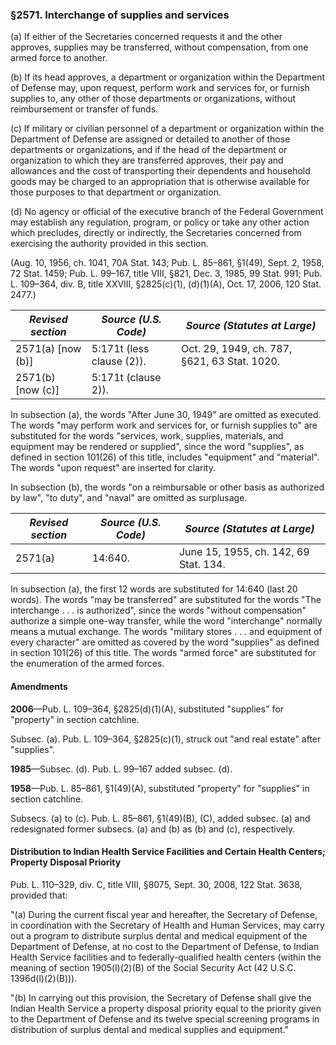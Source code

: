 ### §2571. Interchange of supplies and services ###

(a) If either of the Secretaries concerned requests it and the other approves, supplies may be transferred, without compensation, from one armed force to another.

(b) If its head approves, a department or organization within the Department of Defense may, upon request, perform work and services for, or furnish supplies to, any other of those departments or organizations, without reimbursement or transfer of funds.

(c) If military or civilian personnel of a department or organization within the Department of Defense are assigned or detailed to another of those departments or organizations, and if the head of the department or organization to which they are transferred approves, their pay and allowances and the cost of transporting their dependents and household goods may be charged to an appropriation that is otherwise available for those purposes to that department or organization.

(d) No agency or official of the executive branch of the Federal Government may establish any regulation, program, or policy or take any other action which precludes, directly or indirectly, the Secretaries concerned from exercising the authority provided in this section.

(Aug. 10, 1956, ch. 1041, 70A Stat. 143; Pub. L. 85–861, §1(49), Sept. 2, 1958, 72 Stat. 1459; Pub. L. 99–167, title VIII, §821, Dec. 3, 1985, 99 Stat. 991; Pub. L. 109–364, div. B, title XXVIII, §2825(c)(1), (d)(1)(A), Oct. 17, 2006, 120 Stat. 2477.)

|*Revised section*|  *Source (U.S. Code)*   |        *Source (Statutes at Large)*        |
|-----------------|-------------------------|--------------------------------------------|
|2571(a) [now (b)]|5:171t (less clause (2)).|Oct. 29, 1949, ch. 787, §621, 63 Stat. 1020.|
|2571(b) [now (c)]|   5:171t (clause 2)).   |                                            |

In subsection (a), the words "After June 30, 1949" are omitted as executed. The words "may perform work and services for, or furnish supplies to" are substituted for the words "services, work, supplies, materials, and equipment may be rendered or supplied", since the word "supplies", as defined in section 101(26) of this title, includes "equipment" and "material". The words "upon request" are inserted for clarity.

In subsection (b), the words "on a reimbursable or other basis as authorized by law", "to duty", and "naval" are omitted as surplusage.

|*Revised section*|*Source (U.S. Code)*|    *Source (Statutes at Large)*     |
|-----------------|--------------------|-------------------------------------|
|     2571(a)     |      14:640.       |June 15, 1955, ch. 142, 69 Stat. 134.|

In subsection (a), the first 12 words are substituted for 14:640 (last 20 words). The words "may be transferred" are substituted for the words "The interchange . . . is authorized", since the words "without compensation" authorize a simple one-way transfer, while the word "interchange" normally means a mutual exchange. The words "military stores . . . and equipment of every character" are omitted as covered by the word "supplies" as defined in section 101(26) of this title. The words "armed force" are substituted for the enumeration of the armed forces.

#### Amendments ####

**2006**—Pub. L. 109–364, §2825(d)(1)(A), substituted "supplies" for "property" in section catchline.

Subsec. (a). Pub. L. 109–364, §2825(c)(1), struck out "and real estate" after "supplies".

**1985**—Subsec. (d). Pub. L. 99–167 added subsec. (d).

**1958**—Pub. L. 85–861, §1(49)(A), substituted "property" for "supplies" in section catchline.

Subsecs. (a) to (c). Pub. L. 85–861, §1(49)(B), (C), added subsec. (a) and redesignated former subsecs. (a) and (b) as (b) and (c), respectively.

#### Distribution to Indian Health Service Facilities and Certain Health Centers; Property Disposal Priority ####

Pub. L. 110–329, div. C, title VIII, §8075, Sept. 30, 2008, 122 Stat. 3638, provided that:

"(a) During the current fiscal year and hereafter, the Secretary of Defense, in coordination with the Secretary of Health and Human Services, may carry out a program to distribute surplus dental and medical equipment of the Department of Defense, at no cost to the Department of Defense, to Indian Health Service facilities and to federally-qualified health centers (within the meaning of section 1905(l)(2)(B) of the Social Security Act (42 U.S.C. 1396d(l)(2)(B))).

"(b) In carrying out this provision, the Secretary of Defense shall give the Indian Health Service a property disposal priority equal to the priority given to the Department of Defense and its twelve special screening programs in distribution of surplus dental and medical supplies and equipment."